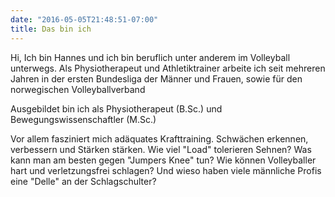 ```yaml
---
date: "2016-05-05T21:48:51-07:00"
title: Das bin ich
---
```



Hi,
Ich bin Hannes und ich bin beruflich unter anderem im Volleyball unterwegs. 
Als Physiotherapeut und Athletiktrainer arbeite ich seit mehreren 
Jahren in der ersten Bundesliga der Männer und Frauen, sowie für den norwegischen Volleyballverband

Ausgebildet bin ich als Physiotherapeut (B.Sc.) und Bewegungswissenschaftler (M.Sc.)

Vor allem fasziniert mich adäquates Krafttraining. Schwächen erkennen,
verbessern und Stärken stärken.
Wie viel "Load" tolerieren Sehnen?
Was kann man am besten gegen "Jumpers Knee" tun?
Wie können Volleyballer hart und verletzungsfrei schlagen?
Und wieso haben viele männliche Profis eine "Delle" an der Schlagschulter?